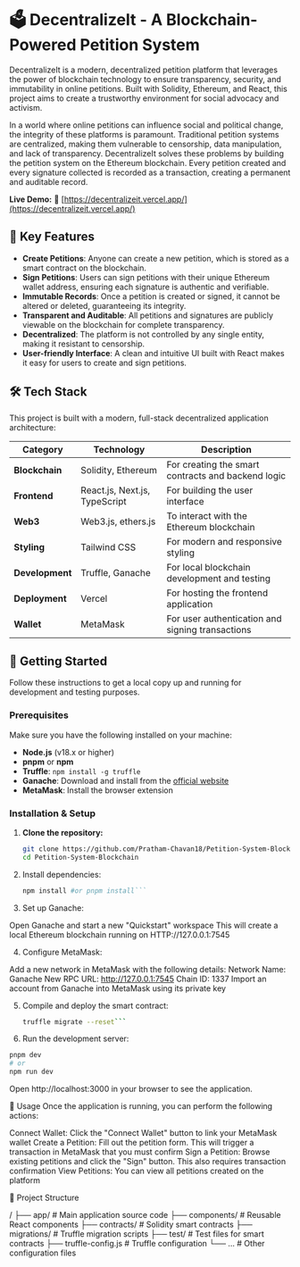 # 🗳️ DecentralizeIt - A Blockchain-Powered Petition System

DecentralizeIt is a modern, decentralized petition platform that leverages the power of blockchain technology to ensure transparency, security, and immutability in online petitions. Built with Solidity, Ethereum, and React, this project aims to create a trustworthy environment for social advocacy and activism.

In a world where online petitions can influence social and political change, the integrity of these platforms is paramount. Traditional petition systems are centralized, making them vulnerable to censorship, data manipulation, and lack of transparency. DecentralizeIt solves these problems by building the petition system on the Ethereum blockchain. Every petition created and every signature collected is recorded as a transaction, creating a permanent and auditable record.

**Live Demo:** 🔗 [https://decentralizeit.vercel.app/](https://decentralizeit.vercel.app/)

## 📌 Key Features

- **Create Petitions**: Anyone can create a new petition, which is stored as a smart contract on the blockchain.
- **Sign Petitions**: Users can sign petitions with their unique Ethereum wallet address, ensuring each signature is authentic and verifiable.
- **Immutable Records**: Once a petition is created or signed, it cannot be altered or deleted, guaranteeing its integrity.
- **Transparent and Auditable**: All petitions and signatures are publicly viewable on the blockchain for complete transparency.
- **Decentralized**: The platform is not controlled by any single entity, making it resistant to censorship.
- **User-friendly Interface**: A clean and intuitive UI built with React makes it easy for users to create and sign petitions.

## 🛠️ Tech Stack

This project is built with a modern, full-stack decentralized application architecture:

| Category | Technology | Description |
|----------|------------|-------------|
| **Blockchain** | Solidity, Ethereum | For creating the smart contracts and backend logic |
| **Frontend** | React.js, Next.js, TypeScript | For building the user interface |
| **Web3** | Web3.js, ethers.js | To interact with the Ethereum blockchain |
| **Styling** | Tailwind CSS | For modern and responsive styling |
| **Development** | Truffle, Ganache | For local blockchain development and testing |
| **Deployment** | Vercel | For hosting the frontend application |
| **Wallet** | MetaMask | For user authentication and signing transactions |

## 🚀 Getting Started

Follow these instructions to get a local copy up and running for development and testing purposes.

### Prerequisites

Make sure you have the following installed on your machine:

- **Node.js** (v18.x or higher)
- **pnpm** or **npm**
- **Truffle**: `npm install -g truffle`
- **Ganache**: Download and install from the [official website](https://trufflesuite.com/ganache/)
- **MetaMask**: Install the browser extension

### Installation & Setup

1. **Clone the repository:**
   ```bash
   git clone https://github.com/Pratham-Chavan18/Petition-System-Blockchain.git
   cd Petition-System-Blockchain
2. Install dependencies:
   ```bash
   npm install #or pnpm install```
3. Set up Ganache:

Open Ganache and start a new "Quickstart" workspace
This will create a local Ethereum blockchain running on HTTP://127.0.0.1:7545

4. Configure MetaMask:

Add a new network in MetaMask with the following details:
Network Name: Ganache
New RPC URL: http://127.0.0.1:7545
Chain ID: 1337
Import an account from Ganache into MetaMask using its private key

5. Compile and deploy the smart contract:
   ```bash
   truffle migrate --reset```
   
6. Run the development server:
  ```bash
  pnpm dev
  # or
  npm run dev
```

Open http://localhost:3000 in your browser to see the application.

📖 Usage
Once the application is running, you can perform the following actions:

Connect Wallet: Click the "Connect Wallet" button to link your MetaMask wallet
Create a Petition: Fill out the petition form. This will trigger a transaction in MetaMask that you must confirm
Sign a Petition: Browse existing petitions and click the "Sign" button. This also requires transaction confirmation
View Petitions: You can view all petitions created on the platform

📂 Project Structure

/
├── app/                # Main application source code
├── components/         # Reusable React components
├── contracts/          # Solidity smart contracts
├── migrations/         # Truffle migration scripts
├── test/               # Test files for smart contracts
├── truffle-config.js   # Truffle configuration
└── ...                 # Other configuration files
